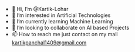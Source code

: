 - 👋 Hi, I’m @Kartik-Lohar
- 👀 I’m interested in Artificial Technologies
- 🌱 I’m currently learning Machine Learning
- 💞️ I’m looking to collaborate on AI based Projects
- 📫 How to reach me just contact on my mail kartikpanchal1409@gmail.com

